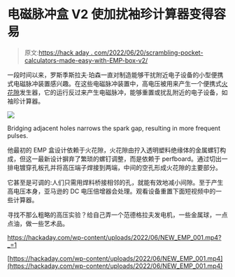 # 电磁脉冲盒 V2 使加扰袖珍计算器变得容易

> 原文:[https://hack aday . com/2022/06/20/scrambling-pocket-calculators-made-easy-with-EMP-box-v2/](https://hackaday.com/2022/06/20/scrambling-pocket-calculators-made-easy-with-emp-box-v2/)

一段时间以来，罗斯季斯拉夫·珀森一直对制造能够干扰附近电子设备的小型便携式电磁脉冲装置感兴趣。在这些电磁脉冲装置中，高电压被用来产生一个便携式[火花隙](https://en.wikipedia.org/wiki/Spark_gap)发生器，它的运行反过来产生电磁脉冲，能够重置或扰乱附近的电子设备，如袖珍计算器。

[![](../Images/8bb1d00f5c65330ab83dc6937db5b093.png)](https://hackaday.com/wp-content/uploads/2022/06/smaller_gap_001.png)

Bridging adjacent holes narrows the spark gap, resulting in more frequent pulses.

他最初的 EMP 盒设计依赖于火花隙，火花隙由拧入透明塑料绝缘体的金属螺钉构成，但这一最新设计摒弃了繁琐的螺钉调整，而是依赖于 perfboard。通过切出一排电镀穿孔板孔并将高压端子焊接到两端，中间的空孔形成火花隙的主要部分。

它甚至是可调的:人们只需用焊料桥接相邻的孔，就能有效地减小间隙。至于产生高电压本身，亚马逊的 DC 电压倍增器会处理。观看设备重置下面短视频中的一些计算器。

寻找不那么粗略的高压实验？给自己弄一个范德格拉夫发电机，一些金属球，一点点油，做一些艺术品。

 <https://hackaday.com/wp-content/uploads/2022/06/NEW_EMP_001.mp4?_=1>

[https://hackaday.com/wp-content/uploads/2022/06/NEW_EMP_001.mp4](https://hackaday.com/wp-content/uploads/2022/06/NEW_EMP_001.mp4)